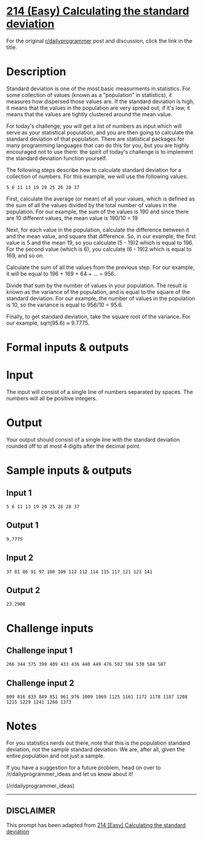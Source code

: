 # [214 (Easy) Calculating the standard deviation](https://www.reddit.com/r/dailyprogrammer/comments/35l5eo/20150511_challenge_214_easy_calculating_the/)

For the original [r/dailyprogrammer](https://www.reddit.com/r/dailyprogrammer/) post and discussion, click the link in the title.

# Description
Standard deviation is one of the most basic measurments in statistics. For some collection of values (known as a "population" in statistics), it measures how dispersed those values are. If the standard deviation is high, it means that the values in the population are very spread out; if it's low, it means that the values are tightly clustered around the mean value.

For today's challenge, you will get a list of numbers as input which will serve as your statistical population, and you are then going to calculate the standard deviation of that population. There are statistical packages for many programming languages that can do this for you, but you are highly encouraged not to use them: the spirit of today's challenge is to implement the standard deviation function yourself. 

The following steps describe how to calculate standard deviation for a collection of numbers. For this example, we will use the following values: 


```
5 6 11 13 19 20 25 26 28 37
```
First, calculate the average (or mean) of all your values, which is defined as the sum of all the values divided by the total number of values in the population. For our example, the sum of the values is 190 and since there are 10 different values, the mean value is 190/10 = 19

Next, for each value in the population, calculate the difference between it and the mean value, and square that difference. So, in our example, the first value is 5 and the mean 19, so you calculate (5 - 19)2 which is equal to 196.  For the second value (which is 6), you calculate (6 - 19)2 which is equal to 169, and so on. 

Calculate the sum of all the values from the previous step. For our example, it will be equal to 196 + 169 + 64 + ... = 956.

Divide that sum by the number of values in your population. The result is known as the variance of the population, and is equal to the square of the standard deviation. For our example, the number of values in the population is 10, so the variance is equal to 956/10 = 95.6.

Finally, to get standard deviation, take the square root of the variance. For our example, sqrt(95.6) ≈ 9.7775. 

# Formal inputs & outputs
# Input
The input will consist of a single line of numbers separated by spaces. The numbers will all be positive integers.

# Output
Your output should consist of a single line with the standard deviation rounded off to at most 4 digits after the decimal point.

# Sample inputs & outputs
## Input 1

```
5 6 11 13 19 20 25 26 28 37
```
## Output 1

```
9.7775
```
## Input 2

```
37 81 86 91 97 108 109 112 112 114 115 117 121 123 141
```
## Output 2

```
23.2908
```
# Challenge inputs
## Challenge input 1

```
266 344 375 399 409 433 436 440 449 476 502 504 530 584 587
```
## Challenge input 2

```
809 816 833 849 851 961 976 1009 1069 1125 1161 1172 1178 1187 1208 1215 1229 1241 1260 1373
```
# Notes
For you statistics nerds out there, note that this is the population standard deviation, not the sample standard deviation. We are, after all, given the entire population and not just a sample.

If you have a suggestion for a future problem, head on over to /r/dailyprogrammer_ideas and let us know about it!

(/r/dailyprogrammer_ideas)

----
## **DISCLAIMER**
This prompt has been adapted from [214 [Easy] Calculating the standard deviation](https://www.reddit.com/r/dailyprogrammer/comments/35l5eo/20150511_challenge_214_easy_calculating_the/
)
